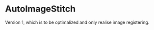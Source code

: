 AutoImageStitch
===============

Version 1, which is to be optimalized and only realise image registering.
